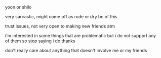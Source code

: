 yoon or shilo

very sarcastic, might come off as rude or dry bc of this

trust issues, not very open to making new friends atm

i'm interested in some things that are problematic but i do not support any of them so stop saying i do thanks

don't really care about anything that doesn't involve me or my friends

